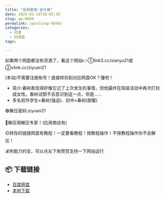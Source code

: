 ```yaml
---
title: "女扮男装-女仆装"
date: 2025-03-15T16:02:39
slug: wp-8694
permalink: /posts/wp-8694/
categories:
  - 动漫
  - 动漫盖
tags:

---
```


如果两个网盘都没有资源了，看这个网站👉①link3.cc/xianyu21或②vlink.cc/ziyuan21

(本站)不需要注册账号！直接转存到对应网盘OK？懂吧！

*   简介:春树表现得好像忘记了上次发生的事情，但他最终在班级活动中再次打扮成女性。春树试图不去意识到这一点，但是……
*   多名校外学生×春树(强迫)、初中×春树(甜蜜)

🟢解压密码:ziyuan21

🔵解压用解压专家！(应用商店有)

🟡转存的链接网盘有教程！一定要看教程！按教程操作！不按教程操作你不会解压！

💰🈶能力的宝，可以点左下角赞赏支持一下网站运行

## 📦 下载链接
- [百度网盘](https://blziyuan21.com/pay-download/8694?key=37929ec80f&down_id=0)
- [本地下载](https://blziyuan21.com/pay-download/8694?key=37929ec80f&down_id=1)

